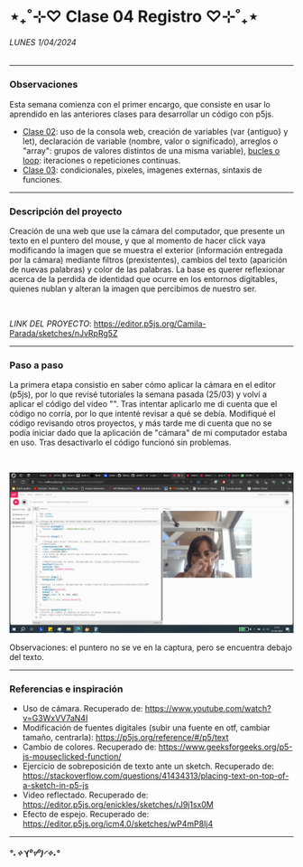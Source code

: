 # ⋆₊˚⊹♡ Clase 04 Registro ♡⊹˚₊⋆
###### _LUNES 1/04/2024_

***
 
### Observaciones

<!---Recordar para programar "md" (markdown): 
- https://github.com/adam-p/markdown-here/wiki/Markdown-Cheatsheet 
- https://www.markdownguide.org/basic-syntax/--->
Esta semana comienza con el primer encargo, que consiste en usar lo aprendido en las anteriores clases para desarrollar un código con p5js.

- [Clase 02](https://github.com/disenoUDP/dis9034-2024-1/tree/main/clases/clase-02): uso de la consola web, creación de variables (var {antiguo} y let), declaración de variable (nombre, valor o significado), arreglos o "array": grupos de valores distintos de una misma variable), [bucles o loop](https://developer.mozilla.org/en-US/docs/Web/JavaScript/Guide/Loops_and_iteration): iteraciones o repeticiones continuas.
- [Clase 03](https://github.com/disenoUDP/dis9034-2024-1/tree/main/clases/clase-03): condicionales, pixeles, imagenes externas, sintaxis de funciones.

***
 
### Descripción del proyecto
Creación de una web que use la cámara del computador, que presente un texto en el puntero del mouse, y que al momento de hacer click vaya modificando la imagen que se muestra el exterior (información entregada por la cámara) mediante filtros (prexistentes), cambios del texto (aparición de nuevas palabras) y color de las palabras. La base es querer reflexionar acerca de la perdida de identidad que ocurre en los entornos digitables, quienes nublan y alteran la imagen que percibimos de nuestro ser.

<br>

*LINK DEL PROYECTO*: https://editor.p5js.org/Camila-Parada/sketches/nJvRpRg5Z 

***

### Paso a paso

La primera etapa consistio en saber cómo aplicar la cámara en el editor (p5js), por lo que revisé tutoriales la semana pasada (25/03) y volví a aplicar el código del video "". Tras intentar aplicarlo me di cuenta que el código no corría, por lo que intenté revisar a qué se debía. Modifiqué el código revisando otros proyectos, y más tarde me di cuenta que no se podía iniciar dado que la aplicación de "cámara" de mi computador estaba en uso. Tras desactivarlo el código funcionó sin problemas.

<br>

![primera etapa - resultado](./images/primera.etapa-resultado.png)

Observaciones: el puntero no se ve en la captura, pero se encuentra debajo del texto.
***

### Referencias e inspiración

- Uso de cámara. Recuperado de: https://www.youtube.com/watch?v=G3WxVV7aN4I
- Modificación de fuentes digitales (subir una fuente en otf, cambiar tamaño, centrarla): https://p5js.org/reference/#/p5/text
- Cambio de colores. Recuperado de: https://www.geeksforgeeks.org/p5-js-mouseclicked-function/
- Ejercicio de sobreposición de texto ante un sketch. Recuperado de: https://stackoverflow.com/questions/41434313/placing-text-on-top-of-a-sketch-in-p5-js
- Video reflectado. Recuperado de: https://editor.p5js.org/enickles/sketches/rJ9j1sx0M
- Efecto de espejo. Recuperado de: https://editor.p5js.org/icm4.0/sketches/wP4mP8Ij4

***
 
 ##### *°˖✧◝(⁰▿⁰)◜✧˖°*
